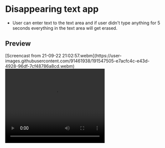 # Disappearing text app

<ul>
  <li>User can enter text to the text area and if user didn't type anything for 5 seconds everything in the text area will get erased.</li>
</ul>

<h2>Preview</h2>
[Screencast from 21-09-22 21:02:57.webm](https://user-images.githubusercontent.com/91461938/191547505-e7acfc4c-e43d-4928-96df-7cf48786a8cd.webm)
<video width="320" height="240" autoplay>
  <source src="https://user-images.githubusercontent.com/91461938/191547505-e7acfc4c-e43d-4928-96df-7cf48786a8cd.webm" type="video/mp4">
 </video>

